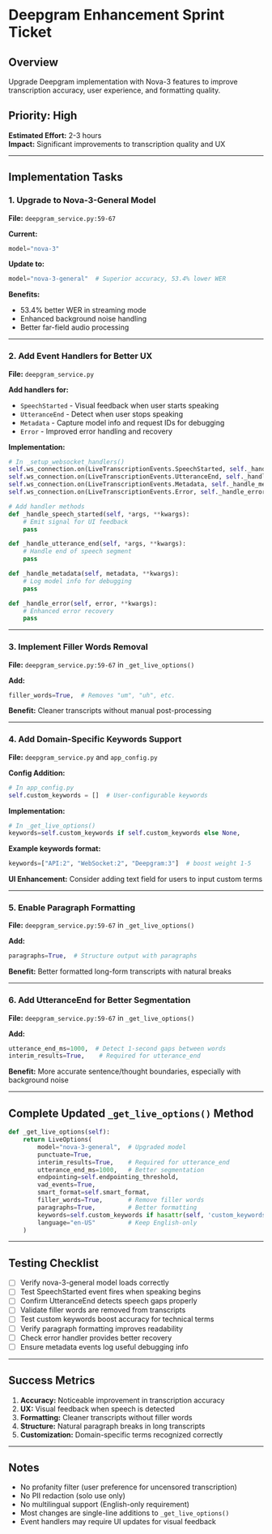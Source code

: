 # Deepgram Enhancement Sprint Ticket

## Overview

Upgrade Deepgram implementation with Nova-3 features to improve transcription accuracy, user experience, and formatting quality.

## Priority: High

**Estimated Effort:** 2-3 hours  
**Impact:** Significant improvements to transcription quality and UX

---

## Implementation Tasks

### 1. Upgrade to Nova-3-General Model

**File:** `deepgram_service.py:59-67`

**Current:**

```python
model="nova-3"
```

**Update to:**

```python
model="nova-3-general"  # Superior accuracy, 53.4% lower WER
```

**Benefits:**

- 53.4% better WER in streaming mode
- Enhanced background noise handling
- Better far-field audio processing

---

### 2. Add Event Handlers for Better UX

**File:** `deepgram_service.py`

**Add handlers for:**

- `SpeechStarted` - Visual feedback when user starts speaking
- `UtteranceEnd` - Detect when user stops speaking
- `Metadata` - Capture model info and request IDs for debugging
- `Error` - Improved error handling and recovery

**Implementation:**

```python
# In _setup_websocket_handlers()
self.ws_connection.on(LiveTranscriptionEvents.SpeechStarted, self._handle_speech_started)
self.ws_connection.on(LiveTranscriptionEvents.UtteranceEnd, self._handle_utterance_end)
self.ws_connection.on(LiveTranscriptionEvents.Metadata, self._handle_metadata)
self.ws_connection.on(LiveTranscriptionEvents.Error, self._handle_error)

# Add handler methods
def _handle_speech_started(self, *args, **kwargs):
    # Emit signal for UI feedback
    pass

def _handle_utterance_end(self, *args, **kwargs):
    # Handle end of speech segment
    pass

def _handle_metadata(self, metadata, **kwargs):
    # Log model info for debugging
    pass

def _handle_error(self, error, **kwargs):
    # Enhanced error recovery
    pass
```

---

### 3. Implement Filler Words Removal

**File:** `deepgram_service.py:59-67` in `_get_live_options()`

**Add:**

```python
filler_words=True,  # Removes "um", "uh", etc.
```

**Benefit:** Cleaner transcripts without manual post-processing

---

### 4. Add Domain-Specific Keywords Support

**File:** `deepgram_service.py` and `app_config.py`

**Config Addition:**

```python
# In app_config.py
self.custom_keywords = []  # User-configurable keywords
```

**Implementation:**

```python
# In _get_live_options()
keywords=self.custom_keywords if self.custom_keywords else None,
```

**Example keywords format:**

```python
keywords=["API:2", "WebSocket:2", "Deepgram:3"]  # boost weight 1-5
```

**UI Enhancement:** Consider adding text field for users to input custom terms

---

### 5. Enable Paragraph Formatting

**File:** `deepgram_service.py:59-67` in `_get_live_options()`

**Add:**

```python
paragraphs=True,  # Structure output with paragraphs
```

**Benefit:** Better formatted long-form transcripts with natural breaks

---

### 6. Add UtteranceEnd for Better Segmentation

**File:** `deepgram_service.py:59-67` in `_get_live_options()`

**Add:**

```python
utterance_end_ms=1000,  # Detect 1-second gaps between words
interim_results=True,    # Required for utterance_end
```

**Benefit:** More accurate sentence/thought boundaries, especially with background noise

---

## Complete Updated `_get_live_options()` Method

```python
def _get_live_options(self):
    return LiveOptions(
        model="nova-3-general",  # Upgraded model
        punctuate=True,
        interim_results=True,    # Required for utterance_end
        utterance_end_ms=1000,   # Better segmentation
        endpointing=self.endpointing_threshold,
        vad_events=True,
        smart_format=self.smart_format,
        filler_words=True,       # Remove filler words
        paragraphs=True,         # Better formatting
        keywords=self.custom_keywords if hasattr(self, 'custom_keywords') else None,
        language="en-US"         # Keep English-only
    )
```

---

## Testing Checklist

- [ ] Verify nova-3-general model loads correctly
- [ ] Test SpeechStarted event fires when speaking begins
- [ ] Confirm UtteranceEnd detects speech gaps properly
- [ ] Validate filler words are removed from transcripts
- [ ] Test custom keywords boost accuracy for technical terms
- [ ] Verify paragraph formatting improves readability
- [ ] Check error handler provides better recovery
- [ ] Ensure metadata events log useful debugging info

---

## Success Metrics

1. **Accuracy:** Noticeable improvement in transcription accuracy
2. **UX:** Visual feedback when speech is detected
3. **Formatting:** Cleaner transcripts without filler words
4. **Structure:** Natural paragraph breaks in long transcripts
5. **Customization:** Domain-specific terms recognized correctly

---

## Notes

- No profanity filter (user preference for uncensored transcription)
- No PII redaction (solo use only)
- No multilingual support (English-only requirement)
- Most changes are single-line additions to `_get_live_options()`
- Event handlers may require UI updates for visual feedback
